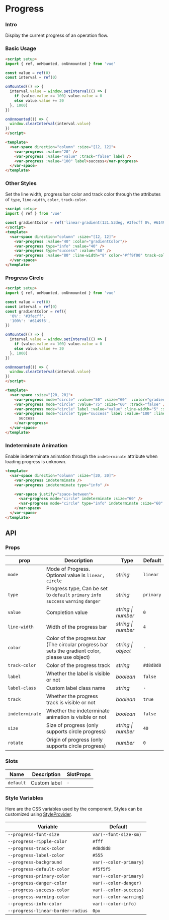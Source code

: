 # Progress

### Intro

Display the current progress of an operation flow.

### Basic Usage

```html
<script setup>
import { ref, onMounted, onUnmounted } from 'vue'

const value = ref(0)
const interval = ref(0)

onMounted(() => {
  interval.value = window.setInterval(() => {
    if (value.value >= 100) value.value = 0
    else value.value += 20
  }, 1000)
})

onUnmounted(() => {
  window.clearInterval(interval.value)
})
</script>

<template>
  <var-space direction="column" :size="[12, 12]">
    <var-progress :value="20" />
    <var-progress :value="value" :track="false" label />
    <var-progress :value="100" label>success</var-progress>
  </var-space>
</template>
```

### Other Styles

Set the line width, progress bar color and track color through the attributes of `type`, `line-width`, `color`, `track-color`.

```html
<script setup>
import { ref } from 'vue'

const gradientColor = ref('linear-gradient(131.53deg, #3fecff 0%, #6149f6 100%)')
</script>
<template>
  <var-space direction="column" :size="[12, 12]">
    <var-progress :value="40" :color="gradientColor"/>
    <var-progress type="info" :value="40" />
    <var-progress type="success" :value="60" />
    <var-progress :value="80" :line-width="8" color="#ff9f00" track-color="#f5cb90" />
  </var-space>
</template>
```

### Progress Circle

```html
<script setup>
import { ref, onMounted, onUnmounted } from 'vue'

const value = ref(0)
const interval = ref(0)
const gradientColor = ref({
  '0%': '#3fecff',
  '100%': '#6149f6',
})

onMounted(() => {
  interval.value = window.setInterval(() => {
    if (value.value >= 100) value.value = 0
    else value.value += 20
  }, 1000)
})

onUnmounted(() => {
  window.clearInterval(interval.value)
})
</script>

<template>
  <var-space :size="[20, 20]">
    <var-progress mode="circle" :value="50" :size="60"  :color="gradientColor" />
    <var-progress mode="circle" :value="75" :size="60" :track="false" />
    <var-progress mode="circle" label :value="value" :line-width="5" :size="60" />
    <var-progress mode="circle" type="success" label :value="100" :line-width="5" :size="60">
      success
    </var-progress>
  </var-space>
</template>
```

### Indeterminate Animation

Enable indeterminate animation through the `indeterminate` attribute when loading progress is unknown.

```html
<template>
  <var-space direction="column" :size="[20, 20]">
    <var-progress indeterminate />
    <var-progress indeterminate type="info" />

    <var-space justify="space-between">
      <var-progress mode="circle" indeterminate :size="60" />
      <var-progress mode="circle" type="info" indeterminate :size="60" />
    </var-space>
  </var-space>
</template>
```

## API

### Props

| prop          | Description                                                                         | Type     | Default   |
|---------------|-------------------------------------------------------------------------------------|----------|-----------|
| `mode`        | Mode of Progress. Optional value is `linear, circle`                                | _string_ | `linear`  |
| `type`        | Progress type, Can be set to `default` `primary` `info` `success` `warning` `danger` | _string_  | `primary` |
| `value`       | Completion value                                                                    | _string \| number_   |  `0`  |
| `line-width`  | Width of the progress bar                                                           | _string \| number_   | `4` |
| `color`       | Color of the progress bar (The circular progress bar sets the gradient color, please use object)                                    | _string \| object_ | `-` |
| `track-color` | Color of the progress track                                                         | _string_ | `#d8d8d8` |
| `label`       | Whether the label is visible or not                                                 | _boolean_ | `false`   |
| `label-class` | Custom label class name                                                             | _string_ | `-`       |
| `track`       | Whether the progress track is visible or not                                        | _boolean_ | `true`    |
| `indeterminate` | Whether the indeterminate animation is visible or not                                     | _boolean_ | `false` |
| `size`        | Size of progress (only supports circle progress)                                    | _string \| number_   | `40` |
| `rotate`      | Origin of progress (only supports circle progress)                                  | _number_ | `0`       |

### Slots

| Name | Description | SlotProps |
| ----- | -------------- | -------- |
| `default` | Custom label | `-` |

### Style Variables
Here are the CSS variables used by the component, Styles can be customized using [StyleProvider](#/en-US/style-provider).

| Variable | Default |
| --- | --- |
| `--progress-font-size` | `var(--font-size-sm)` |
| `--progress-ripple-color` | `#fff` |
| `--progress-track-color` | `#d8d8d8` |
| `--progress-label-color` | `#555` |
| `--progress-background` | `var(--color-primary)` |
| `--progress-default-color` | `#f5f5f5` |
| `--progress-primary-color` | `var(--color-primary)`|
| `--progress-danger-color` |  `var(--color-danger)`|
| `--progress-success-color` | `var(--color-success)`|
| `--progress-warning-color` |  `var(--color-warning)`|
| `--progress-info-color` | `var(--color-info)`|
| `--progress-linear-border-radius` | `0px`|